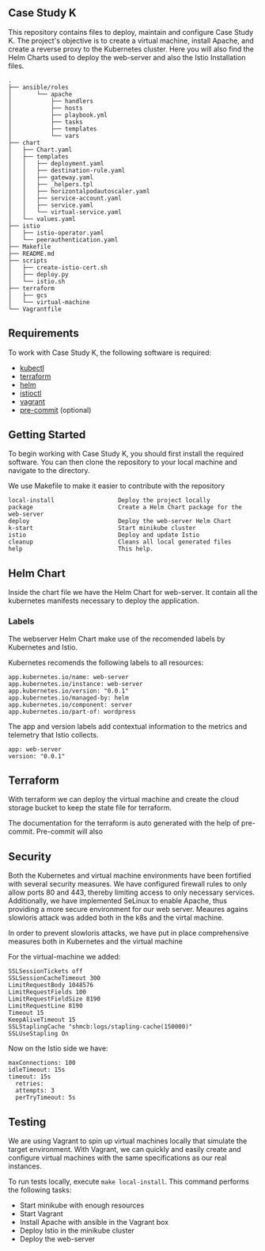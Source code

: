 ## Case Study K

This repository contains files to deploy, maintain and configure Case Study K. 
The project's objective is to create a virtual machine, install Apache, and create a reverse proxy to the Kubernetes cluster.
Here you will also find the Helm Charts used to deploy the web-server and also the Istio Installation files.

```
.
├── ansible/roles
│       └── apache
│           ├── handlers
│           ├── hosts
│           ├── playbook.yml
│           ├── tasks
│           ├── templates
│           └── vars
├── chart
│   ├── Chart.yaml
│   ├── templates
│   │   ├── deployment.yaml
│   │   ├── destination-rule.yaml
│   │   ├── gateway.yaml
│   │   ├── _helpers.tpl
│   │   ├── horizontalpodautoscaler.yaml
│   │   ├── service-account.yaml
│   │   ├── service.yaml
│   │   └── virtual-service.yaml
│   └── values.yaml
├── istio
│   ├── istio-operator.yaml
│   └── peerauthentication.yaml
├── Makefile
├── README.md
├── scripts
│   ├── create-istio-cert.sh
│   ├── deploy.py
│   └── istio.sh
├── terraform
│   ├── gcs
│   └── virtual-machine
└── Vagrantfile
```

## Requirements

To work with Case Study K, the following software is required:

* [kubectl](https://github.com/kubernetes/kubectl)
* [terraform](https://github.com/hashicorp/terraform)
* [helm](https://github.com/helm/Helm)
* [istioctl](https://github.com/istio/istio)
* [vagrant](https://github.com/hashicorp/vagrant)
* [pre-commit](https://github.com/pre-commit/pre-commit) (optional)

## Getting Started

To begin working with Case Study K, you should first install the required software.
You can then clone the repository to your local machine and navigate to the directory.

We use Makefile to make it easier to contribute with the repository
```
local-install                  Deploy the project locally
package                        Create a Helm Chart package for the web-server
deploy                         Deploy the web-server Helm Chart
k-start                        Start minikube cluster
istio                          Deploy and update Istio
cleanup                        Cleans all local generated files
help                           This help.
```

## Helm Chart

Inside the chart file we have the Helm Chart for web-server.
It contain all the kubernetes manifests necessary to deploy the application.

### Labels

The webserver Helm Chart make use of the recomended labels by Kubernetes and Istio.


Kubernetes recomends the following labels to all resources:
```
app.kubernetes.io/name: web-server
app.kubernetes.io/instance: web-server
app.kubernetes.io/version: "0.0.1"
app.kubernetes.io/managed-by: helm
app.kubernetes.io/component: server
app.kubernetes.io/part-of: wordpress

```

The app and version labels add contextual information to the metrics and telemetry that Istio collects.
```
app: web-server
version: "0.0.1"
```

## Terraform

With terraform we can deploy the virtual machine and create the cloud storage bucket to keep the state file for terraform.

The documentation for the terraform is auto generated with the help of pre-commit.
Pre-commit will also 

## Security 
Both the Kubernetes and virtual machine environments have been fortified with several security measures. 
We have configured firewall rules to only allow ports 80 and 443, thereby limiting access to only necessary services.
Additionally, we have implemented SeLinux to enable Apache, thus providing a more secure environment for our web server.
Meaures agains slowloris attack was added both in the k8s and the virtal machine.

In order to prevent slowloris attacks, we have put in place comprehensive measures both in Kubernetes and the virtual machine

For the virtual-machine we added:

```
SSLSessionTickets off
SSLSessionCacheTimeout 300
LimitRequestBody 1048576
LimitRequestFields 100
LimitRequestFieldSize 8190
LimitRequestLine 8190
Timeout 15
KeepAliveTimeout 15
SSLStaplingCache "shmcb:logs/stapling-cache(150000)"
SSLUseStapling On
```

Now on the Istio side we have:
```
maxConnections: 100
idleTimeout: 15s
timeout: 15s
  retries:
  attempts: 3
  perTryTimeout: 5s
```

## Testing

We are using Vagrant to spin up virtual machines locally that simulate the target environment.
With Vagrant, we can quickly and easily create and configure virtual machines with the same specifications as our real instances.

To run tests locally, execute `make local-install`. This command performs the following tasks:

* Start minikube with enough resources
* Start Vagrant
* Install Apache with ansible in the Vagrant box
* Deploy Istio in the minikube cluster
* Deploy the web-server

